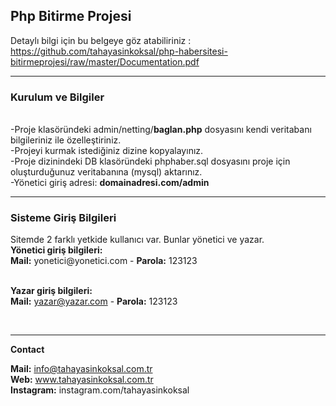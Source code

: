 <h2>Php Bitirme Projesi</h2>

Detaylı bilgi için bu belgeye göz atabiliriniz : <a href="https://github.com/tahayasinkoksal/php-habersitesi-bitirmeprojesi/raw/master/Documentation.pdf">https://github.com/tahayasinkoksal/php-habersitesi-bitirmeprojesi/raw/master/Documentation.pdf</a><br>

<hr>
<h3>Kurulum ve Bilgiler</h3>
<br>
-Proje klasöründeki admin/netting/<b>baglan.php</b> dosyasını kendi veritabanı bilgileriniz ile özelleştiriniz.<br>
-Projeyi kurmak istediğiniz dizine kopyalayınız.<br>
-Proje dizinindeki DB klasöründeki phphaber.sql dosyasını proje için oluşturduğunuz veritabanına (mysql) aktarınız.<br>
-Yönetici giriş adresi: <b>domainadresi.com/admin</b>
<hr>

<h3>Sisteme Giriş Bilgileri</h3>
Sitemde 2 farklı yetkide kullanıcı var. Bunlar yönetici ve yazar.<br>
<b>Yönetici giriş bilgileri:</b> <br>
<b>Mail:</b> yonetici@yonetici.com    -   <b>Parola:</b> 123123<br><br>


<b>Yazar giriş bilgileri:</b><br>
<b>Mail:</b>    yazar@yazar.com    -   <b>Parola:</b> 123123

<br>
<hr>
<b>Contact</b><br>

<b>Mail:</b> info@tahayasinkoksal.com.tr <br>
<b>Web:</b> www.tahayasinkoksal.com.tr <br>
<b>Instagram:</b> instagram.com/tahayasinkoksal
